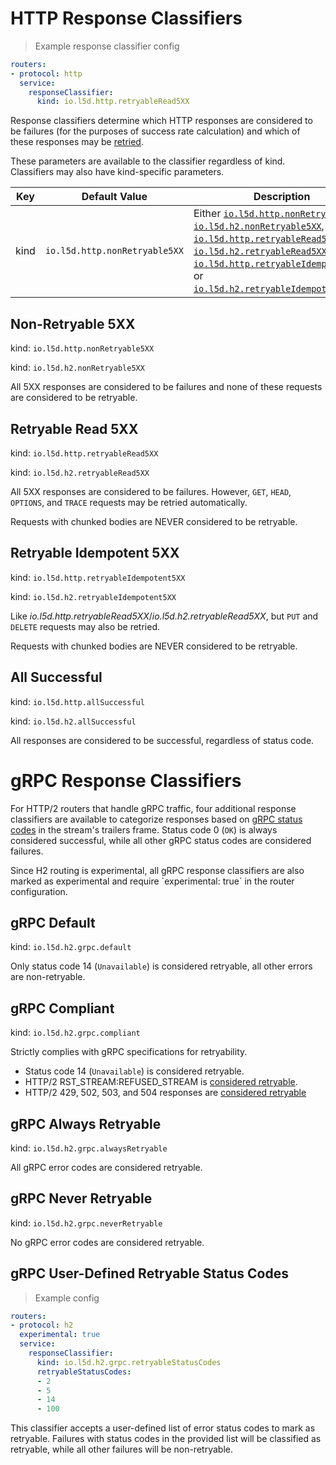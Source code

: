 # HTTP Response Classifiers
> Example response classifier config

```yaml
routers:
- protocol: http
  service:
    responseClassifier:
      kind: io.l5d.http.retryableRead5XX
```

Response classifiers determine which HTTP responses are considered to
be failures (for the purposes of success rate calculation) and which
of these responses may be [retried](#retries).

<aside class="notice">
These parameters are available to the classifier regardless of kind. Classifiers may also have kind-specific parameters.
</aside>

Key | Default Value | Description
--- | ------------- | -----------
kind | `io.l5d.http.nonRetryable5XX` | Either [`io.l5d.http.nonRetryable5XX`](#non-retryable-5xx), [`io.l5d.h2.nonRetryable5XX`](#non-retryable-5xx), [`io.l5d.http.retryableRead5XX`](#retryable-read-5xx), [`io.l5d.h2.retryableRead5XX`](#retryable-read-5xx), [`io.l5d.http.retryableIdempotent5XX`](#retryable-idempotent-5xx), or [`io.l5d.h2.retryableIdempotent5XX`](#retryable-idempotent-5xx).


## Non-Retryable 5XX

kind: `io.l5d.http.nonRetryable5XX`

kind: `io.l5d.h2.nonRetryable5XX`

All 5XX responses are considered to be failures and none of these
requests are considered to be retryable.

## Retryable Read 5XX

kind: `io.l5d.http.retryableRead5XX`

kind: `io.l5d.h2.retryableRead5XX`

All 5XX responses are considered to be failures. However, `GET`,
`HEAD`, `OPTIONS`, and `TRACE` requests may be retried automatically.

<aside class="warning">
Requests with chunked bodies are NEVER considered to be retryable.
</aside>

## Retryable Idempotent 5XX

kind: `io.l5d.http.retryableIdempotent5XX`

kind: `io.l5d.h2.retryableIdempotent5XX`

Like _io.l5d.http.retryableRead5XX_/_io.l5d.h2.retryableRead5XX_, but `PUT` and
`DELETE` requests may also be retried.

<aside class="warning">
Requests with chunked bodies are NEVER considered to be retryable.
</aside>

## All Successful

kind:  `io.l5d.http.allSuccessful`

kind:  `io.l5d.h2.allSuccessful`

All responses are considered to be successful, regardless of status code.

# gRPC Response Classifiers

For HTTP/2 routers that handle gRPC traffic, four additional response classifiers are available to categorize responses based on [gRPC status codes](https://github.com/grpc/grpc/blob/master/doc/statuscodes.md) in the stream's trailers frame. Status code 0 (`OK`) is always considered successful, while all other gRPC status codes are considered failures.

<aside class="notice">
Since H2 routing is experimental, all gRPC response classifiers are also marked as experimental and require `experimental: true` in the router configuration.
</aside>

## gRPC Default

kind:  `io.l5d.h2.grpc.default`

Only status code 14 (`Unavailable`) is considered retryable, all other errors are non-retryable.

## gRPC Compliant

kind:  `io.l5d.h2.grpc.compliant`

Strictly complies with gRPC specifications for retryability. 

* Status code 14 (`Unavailable`) is considered retryable.
* HTTP/2 RST_STREAM:REFUSED_STREAM is [considered retryable](https://github.com/grpc/grpc/blob/master/doc/PROTOCOL-HTTP2.md#errors).
* HTTP/2 429, 502, 503, and 504 responses are [considered retryable](https://github.com/grpc/grpc/blob/master/doc/http-grpc-status-mapping.md)

## gRPC Always Retryable

kind:  `io.l5d.h2.grpc.alwaysRetryable`

All gRPC error codes are considered retryable.

## gRPC Never Retryable

kind:  `io.l5d.h2.grpc.neverRetryable`

No gRPC error codes are considered retryable.

## gRPC User-Defined Retryable Status Codes
> Example config

```yaml
routers:
- protocol: h2
  experimental: true
  service:
    responseClassifier:
      kind: io.l5d.h2.grpc.retryableStatusCodes
      retryableStatusCodes:
      - 2
      - 5
      - 14
      - 100
```

This classifier accepts a user-defined list of error status codes to mark as retryable. Failures with status codes in the provided list will be classified as retryable, while all other failures will be non-retryable.
